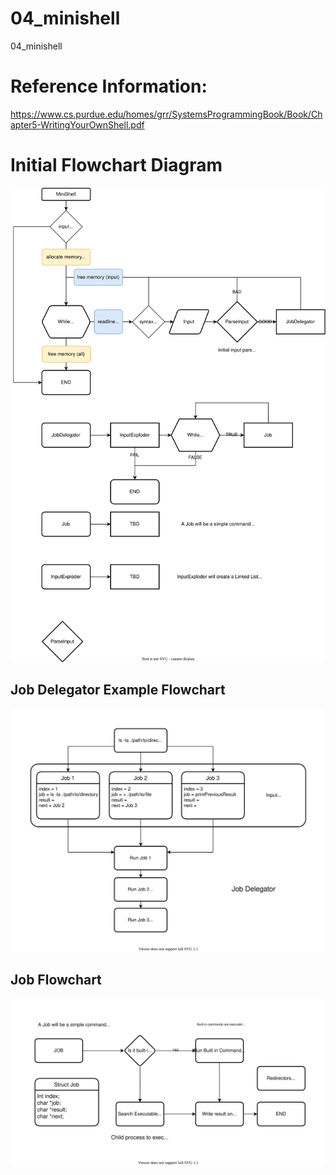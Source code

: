 # 04_minishell
04_minishell


# Reference Information:
https://www.cs.purdue.edu/homes/grr/SystemsProgrammingBook/Book/Chapter5-WritingYourOwnShell.pdf


# Initial Flowchart Diagram

![Minishell Basic Digram](doc/diagram/Minishell_Basic.drawio.svg)

## Job Delegator Example Flowchart

![Job Delegator ExampleFlowchart](doc/diagram/Job%20Delegator%20Example%20Flowchart.svg)

## Job Flowchart

![Job Flowchart](doc/diagram/Job%20Flowchart.svg)